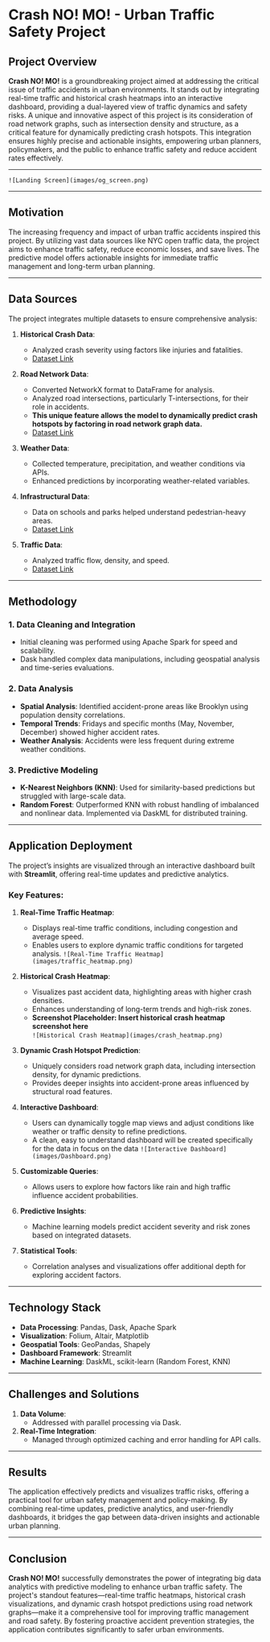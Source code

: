 # Crash NO! MO! - Urban Traffic Safety Project

## Project Overview

**Crash NO! MO!** is a groundbreaking project aimed at addressing the critical issue of traffic accidents in urban environments. It stands out by integrating real-time traffic and historical crash heatmaps into an interactive dashboard, providing a dual-layered view of traffic dynamics and safety risks. A unique and innovative aspect of this project is its consideration of road network graphs, such as intersection density and structure, as a critical feature for dynamically predicting crash hotspots. This integration ensures highly precise and actionable insights, empowering urban planners, policymakers, and the public to enhance traffic safety and reduce accident rates effectively.

---

`![Landing Screen](images/og_screen.png)`

---

## Motivation

The increasing frequency and impact of urban traffic accidents inspired this project. By utilizing vast data sources like NYC open traffic data, the project aims to enhance traffic safety, reduce economic losses, and save lives. The predictive model offers actionable insights for immediate traffic management and long-term urban planning.

---

## Data Sources

The project integrates multiple datasets to ensure comprehensive analysis:

1. **Historical Crash Data**:
   - Analyzed crash severity using factors like injuries and fatalities.
   - [Dataset Link](https://data.cityofnewyork.us/Public-Safety/Motor-Vehicle-Collisions-Crashes/h9gi-nx95/about_data)

2. **Road Network Data**:
   - Converted NetworkX format to DataFrame for analysis.
   - Analyzed road intersections, particularly T-intersections, for their role in accidents.
   - **This unique feature allows the model to dynamically predict crash hotspots by factoring in road network graph data.**
   - [Dataset Link](https://www.openstreetmap.org/)

3. **Weather Data**:
   - Collected temperature, precipitation, and weather conditions via APIs.
   - Enhanced predictions by incorporating weather-related variables.

4. **Infrastructural Data**:
   - Data on schools and parks helped understand pedestrian-heavy areas.
   - [Dataset Link](https://data.cityofnewyork.us/Education/School-Point-Locations/jfju-ynrr/about_data)

5. **Traffic Data**:
   - Analyzed traffic flow, density, and speed.
   - [Dataset Link](https://data.cityofnewyork.us/Transportation/DOT-Traffic-Speeds-NBE/i4gi-tjb9/about_data)

---

## Methodology

### 1. Data Cleaning and Integration
- Initial cleaning was performed using Apache Spark for speed and scalability.
- Dask handled complex data manipulations, including geospatial analysis and time-series evaluations.

### 2. Data Analysis
- **Spatial Analysis**: Identified accident-prone areas like Brooklyn using population density correlations.
- **Temporal Trends**: Fridays and specific months (May, November, December) showed higher accident rates.
- **Weather Analysis**: Accidents were less frequent during extreme weather conditions.

### 3. Predictive Modeling
- **K-Nearest Neighbors (KNN)**: Used for similarity-based predictions but struggled with large-scale data.
- **Random Forest**: Outperformed KNN with robust handling of imbalanced and nonlinear data. Implemented via DaskML for distributed training.

---

## Application Deployment

The project’s insights are visualized through an interactive dashboard built with **Streamlit**, offering real-time updates and predictive analytics.

### Key Features:
1. **Real-Time Traffic Heatmap**:
   - Displays real-time traffic conditions, including congestion and average speed.
   - Enables users to explore dynamic traffic conditions for targeted analysis.
     `![Real-Time Traffic Heatmap](images/traffic_heatmap.png)`

2. **Historical Crash Heatmap**:
   - Visualizes past accident data, highlighting areas with higher crash densities.
   - Enhances understanding of long-term trends and high-risk zones.
   - **Screenshot Placeholder: Insert historical crash heatmap screenshot here**  
     `![Historical Crash Heatmap](images/crash_heatmap.png)`

3. **Dynamic Crash Hotspot Prediction**:
   - Uniquely considers road network graph data, including intersection density, for dynamic predictions.
   - Provides deeper insights into accident-prone areas influenced by structural road features.

4. **Interactive Dashboard**:
   - Users can dynamically toggle map views and adjust conditions like weather or traffic density to refine predictions.
   - A clean, easy to understand dashboard will be created specifically for the data in focus on the data
     `![Interactive Dashboard](images/Dashboard.png)`

5. **Customizable Queries**:
   - Allows users to explore how factors like rain and high traffic influence accident probabilities.

6. **Predictive Insights**:
   - Machine learning models predict accident severity and risk zones based on integrated datasets.

7. **Statistical Tools**:
   - Correlation analyses and visualizations offer additional depth for exploring accident factors.

---

## Technology Stack

- **Data Processing**: Pandas, Dask, Apache Spark
- **Visualization**: Folium, Altair, Matplotlib
- **Geospatial Tools**: GeoPandas, Shapely
- **Dashboard Framework**: Streamlit
- **Machine Learning**: DaskML, scikit-learn (Random Forest, KNN)

---

## Challenges and Solutions

1. **Data Volume**:
   - Addressed with parallel processing via Dask.
2. **Real-Time Integration**:
   - Managed through optimized caching and error handling for API calls.

---

## Results

The application effectively predicts and visualizes traffic risks, offering a practical tool for urban safety management and policy-making. By combining real-time updates, predictive analytics, and user-friendly dashboards, it bridges the gap between data-driven insights and actionable urban planning.

---

## Conclusion

**Crash NO! MO!** successfully demonstrates the power of integrating big data analytics with predictive modeling to enhance urban traffic safety. The project's standout features—real-time traffic heatmaps, historical crash visualizations, and dynamic crash hotspot predictions using road network graphs—make it a comprehensive tool for improving traffic management and road safety. By fostering proactive accident prevention strategies, the application contributes significantly to safer urban environments.